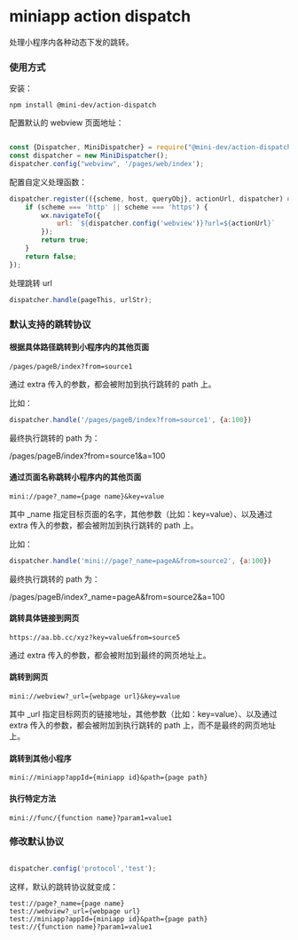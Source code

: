 # miniapp action dispatch

处理小程序内各种动态下发的跳转。

### 使用方式

安装：

```shell script
npm install @mini-dev/action-dispatch
```

配置默认的 webview 页面地址：

```javascript

const {Dispatcher, MiniDispatcher} = require("@mini-dev/action-dispatch");
const dispatcher = new MiniDispatcher();
dispatcher.config("webview", '/pages/web/index');

```

配置自定义处理函数：

```javascript
dispatcher.register(({scheme, host, queryObj}, actionUrl, dispatcher) => {
    if (scheme === 'http' || scheme === 'https') {
        wx.navigateTo({
            url: `${dispatcher.config('webview')}?url=${actionUrl}`
        });
        return true;
    }
    return false;
});
```

处理跳转 url

```javascript
dispatcher.handle(pageThis, urlStr);
```

### 默认支持的跳转协议

#### 根据具体路径跳转到小程序内的其他页面

    /pages/pageB/index?from=source1

通过 extra 传入的参数，都会被附加到执行跳转的 path 上。

比如：

```javascript
dispatcher.handle('/pages/pageB/index?from=source1', {a:100})
```
最终执行跳转的 path 为：

   /pages/pageB/index?from=source1&a=100

#### 通过页面名称跳转小程序内的其他页面

    mini://page?_name={page name}&key=value

其中 _name 指定目标页面的名字，其他参数（比如：key=value）、以及通过 extra 传入的参数，都会被附加到执行跳转的 path 上。

比如：

```javascript
dispatcher.handle('mini://page?_name=pageA&from=source2', {a:100})
```
最终执行跳转的 path 为：

   /pages/pageB/index?_name=pageA&from=source2&a=100
   
#### 跳转具体链接到网页

    https://aa.bb.cc/xyz?key=value&from=source5
    
通过 extra 传入的参数，都会被附加到最终的网页地址上。

#### 跳转到网页

    mini://webview?_url={webpage url}&key=value

其中 _url 指定目标网页的链接地址，其他参数（比如：key=value）、以及通过 extra 传入的参数，都会被附加到执行跳转的 path 上，而不是最终的网页地址上。

#### 跳转到其他小程序

    mini://miniapp?appId={miniapp id}&path={page path}
        
#### 执行特定方法

    mini://func/{function name}?param1=value1

### 修改默认协议

```javascript

dispatcher.config('protocol','test');

```
这样，默认的跳转协议就变成：

    test://page?_name={page name}
    test://webview?_url={webpage url}
    test://miniapp?appId={miniapp id}&path={page path}
    test://{function name}?param1=value1
    
    
